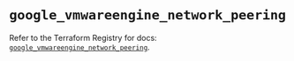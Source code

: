 # `google_vmwareengine_network_peering`

Refer to the Terraform Registry for docs: [`google_vmwareengine_network_peering`](https://registry.terraform.io/providers/hashicorp/google-beta/6.15.0/docs/resources/google_vmwareengine_network_peering).
